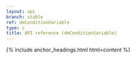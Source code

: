 ```yaml
---
layout: api
branch: stable
ref: dmConditionVariable
type: c
title: API reference (dmConditionVariable)
---
```

{% include anchor_headings.html html=content %}